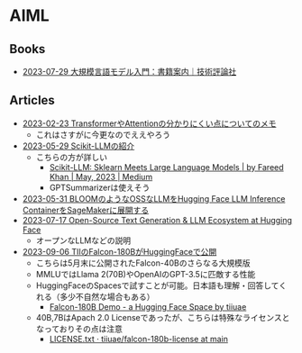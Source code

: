 # AIML

## Books

- [2023-07-29 大規模言語モデル入門：書籍案内｜技術評論社](https://gihyo.jp/book/2023/978-4-297-13633-8)

## Articles

- [2023-02-23 TransformerやAttentionの分かりにくい点についてのメモ](https://blog.statsbeginner.net/entry/2023/02/23/174435)
  - これはさすがに今更なのでええやろう
- [2023-05-29 Scikit-LLMの紹介](https://qiita.com/fuyu_quant/items/4d56553d6a6c951bd8f7)
  - こちらの方が詳しい
    - [Scikit-LLM: Sklearn Meets Large Language Models | by Fareed Khan | May, 2023 | Medium](https://medium.com/@fareedkhandev/scikit-llm-sklearn-meets-large-language-models-11fc6f30e530)
    - GPTSummarizerは使えそう
- [2023-05-31 BLOOMのようなOSSなLLMをHugging Face LLM Inference ContainerをSageMakerに展開する](https://huggingface.co/blog/sagemaker-huggingface-llm)
- [2023-07-17 Open-Source Text Generation & LLM Ecosystem at Hugging Face](https://huggingface.co/blog/os-llms)
  - オープンなLLMなどの説明
- [2023-09-06 TIIのFalcon-180BがHuggingFaceで公開](https://huggingface.co/blog/falcon-180b)
  - こちらは5月末に公開されたFalcon-40Bのさらなる大規模版
  - MMLUではLlama 2(70B)やOpenAIのGPT-3.5に匹敵する性能
  - HuggingFaceのSpacesで試すことが可能。日本語も理解・回答してくれる（多少不自然な場合もある）
    - [Falcon-180B Demo - a Hugging Face Space by tiiuae](https://huggingface.co/spaces/tiiuae/falcon-180b-demo)
  - 40B,7BはApach 2.0 Licenseであったが、こちらは特殊なライセンスとなっておりその点は注意
    - [LICENSE.txt · tiiuae/falcon-180b-license at main](https://huggingface.co/spaces/tiiuae/falcon-180b-license/blob/main/LICENSE.txt)
